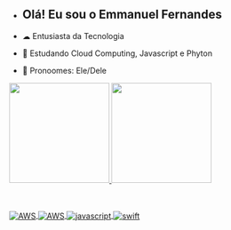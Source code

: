 - ## Olá! Eu sou o Emmanuel Fernandes

- ☁ Entusiasta da Tecnologia 
- 🌱 Estudando Cloud Computing, Javascript e Phyton 
- 🤔 Pronoomes: Ele/Dele
 <div>
  <a href="https://github.com/rafaballerini">
  <img height="180em" src="https://github-readme-stats.vercel.app/api?username=manutingz&show_icons=true&theme=dark&include_all_commits=true&count_private=true"/>
  <img height="180em" src="https://github-readme-stats.vercel.app/api/top-langs/?username=manutingz&layout=compact&langs_count=16&theme=dark"/>
 </div>

 ##

<div stile= "display; inline_block"><br/> 
 <img align="center" alt="AWS" src="https://img.shields.io/badge/Amazon_AWS-232F3E?style=for-the-badge&logo=amazon-aws&logoColor=white" />
 <img align="center" alt="AWS" src="https://img.shields.io/badge/Python-14354C?style=for-the-badge&logo=python&logoColor=white" />
 <img align="center" alt="javascript" src="https://img.shields.io/badge/JavaScript-323330?style=for-the-badge&logo=javascript&logoColor=F7DF1E" />
 <img align="center" alt="swift" src="https://img.shields.io/badge/Swift-FA7343?style=for-the-badge&logo=swift&logoColor=white" />
</div>
